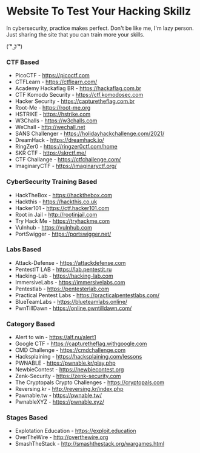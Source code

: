 # Website To Test Your Hacking Skillz
In cybersecurity, practice makes perfect. Don't be like me, I'm lazy person. Just sharing the site that you can train more your skills.

( ͡° ͜ʖ ͡°)

### CTF Based
- PicoCTF - https://picoctf.com
- CTFLearn - https://ctflearn.com/
- Academy Hackaflag BR - https://hackaflag.com.br
- CTF Komodo Security - https://ctf.komodosec.com
- Hacker Security - https://capturetheflag.com.br
- Root-Me - https://root-me.org
- HSTRIKE - https://hstrike.com
- W3Challs - https://w3challs.com
- WeChall - http://wechall.net
- SANS Challenger - https://holidayhackchallenge.com/2021/
- DreamHack - https://dreamhack.io/
- RingZer0 - https://ringzer0ctf.com/home
- SKR CTF - https://skrctf.me/
- CTF Challange - https://ctfchallenge.com/
- ImaginaryCTF - https://imaginaryctf.org/

### CyberSecurity Training Based
- HackTheBox - https://hackthebox.com
- Hackthis - https://hackthis.co.uk
- Hacker101 - https://ctf.hacker101.com
- Root in Jail - http://rootinjail.com
- Try Hack Me - https://tryhackme.com
- Vulnhub - https://vulnhub.com
- PortSwigger - https://portswigger.net/

### Labs Based
- Attack-Defense - https://attackdefense.com
- PentestIT LAB - https://lab.pentestit.ru
- Hacking-Lab - https://hacking-lab.com
- ImmersiveLabs - https://immersivelabs.com
- Pentestlab - https://pentesterlab.com
- Practical Pentest Labs - https://practicalpentestlabs.com/
- BlueTeamLabs - https://blueteamlabs.online/
- PwnTillDawn - https://online.pwntilldawn.com/

### Category Based
- Alert to win - https://alf.nu/alert1
- Google CTF - https://capturetheflag.withgoogle.com
- CMD Challenge - https://cmdchallenge.com
- Hacksplaining - https://hacksplaining.com/lessons
- PWNABLE - https://pwnable.kr/play.php
- NewbieContest - https://newbiecontest.org
- Zenk-Security - https://zenk-security.com
- The Cryptopals Crypto Challenges - https://cryptopals.com
- Reversing.kr - http://reversing.kr/index.php
- Pawnable.tw - https://pwnable.tw/
- PwnableXYZ - https://pwnable.xyz/

### Stages Based
- Explotation Education - https://exploit.education
- OverTheWire - http://overthewire.org
- SmashTheStack - http://smashthestack.org/wargames.html
